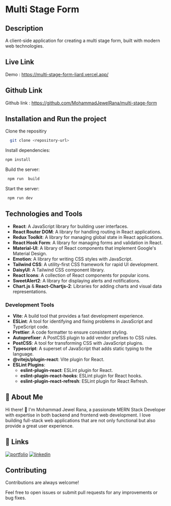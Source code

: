 
# Multi Stage Form




 
## Description

A client-side application for creating a multi stage form, built with modern web technologies.
## Live Link  

 Demo :    https://multi-stage-form-liard.vercel.app/

 

## Github  Link

 Github link : https://github.com/MohammadJewelRana/multi-stage-form
 



## Installation and Run the project  

Clone the repositiry

```bash
  git clone <repository-url>
```
    
Install dependencies:   

```bash
npm install
```





Build the server:

```bash
 npm run  build
```



 
    
 

 
Start the server:

```bash
 npm run dev
```

  

 

## Technologies and Tools
 

- **React**: A JavaScript library for building user interfaces.
- **React Router DOM**: A library for handling routing in React applications.
- **Redux Toolkit**: A library for managing global state in React applications.
- **React Hook Form**: A library for managing forms and validation in React.
- **Material-UI**: A library of React components that implement Google's Material Design.
- **Emotion**: A library for writing CSS styles with JavaScript.
- **Tailwind CSS**: A utility-first CSS framework for rapid UI development.
- **DaisyUI**: A Tailwind CSS component library.
- **React Icons**: A collection of React components for popular icons.
- **SweetAlert2**: A library for displaying alerts and notifications.
- **Chart.js** & **React-Chartjs-2**: Libraries for adding charts and visual data representations.

### Development Tools

- **Vite**: A build tool that provides a fast development experience.
- **ESLint**: A tool for identifying and fixing problems in JavaScript and TypeScript code.
- **Prettier**: A code formatter to ensure consistent styling.
- **Autoprefixer**: A PostCSS plugin to add vendor prefixes to CSS rules.
- **PostCSS**: A tool for transforming CSS with JavaScript plugins.
- **Typescript**: A superset of JavaScript that adds static typing to the language.
- **@vitejs/plugin-react**: Vite plugin for React.
- **ESLint Plugins**:
  - **eslint-plugin-react**: ESLint plugin for React.
  - **eslint-plugin-react-hooks**: ESLint plugin for React hooks.
  - **eslint-plugin-react-refresh**: ESLint plugin for React Refresh.
## 🚀 About Me
Hi there! 👋 I'm Mohammad Jewel Rana, a passionate MERN Stack Developer with expertise in both backend and frontend web development. I love building full-stack web applications that are not only functional but also provide a great user experience.


## 🔗 Links
[![portfolio](https://img.shields.io/badge/my_portfolio-000?style=for-the-badge&logo=ko-fi&logoColor=white)](https://portfolio-d0b10.web.app/)
[![linkedin](https://img.shields.io/badge/linkedin-0A66C2?style=for-the-badge&logo=linkedin&logoColor=white)](www.linkedin.com/in/md-jewel-rana-05808b273)
 


## Contributing

Contributions are always welcome!


Feel free to open issues or submit pull requests for any improvements or bug fixes.

